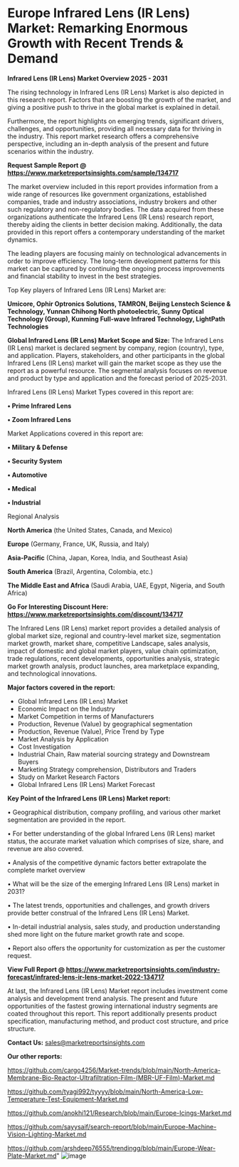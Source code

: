 # Europe Infrared Lens (IR Lens) Market: Remarking Enormous Growth with Recent Trends & Demand

<Strong> Infrared Lens (IR Lens) Market Overview 2025 - 2031</strong>

The rising technology in Infrared Lens (IR Lens) Market is also depicted in this research report. Factors that are boosting the growth of the market, and giving a positive push to thrive in the global market is explained in detail.

Furthermore, the report highlights on emerging trends, significant drivers, challenges, and opportunities, providing all necessary data for thriving in the industry. This report market research offers a comprehensive perspective, including an in-depth analysis of the present and future scenarios within the industry.

<strong>Request Sample Report @ <a href=https://www.marketreportsinsights.com/sample/134717>https://www.marketreportsinsights.com/sample/134717</a></strong>

The market overview included in this report provides information from a wide range of resources like government organizations, established companies, trade and industry associations, industry brokers and other such regulatory and non-regulatory bodies. The data acquired from these organizations authenticate the Infrared Lens (IR Lens) research report, thereby aiding the clients in better decision making. Additionally, the data provided in this report offers a contemporary understanding of the market dynamics.

The leading players are focusing mainly on technological advancements in order to improve efficiency. The long-term development patterns for this market can be captured by continuing the ongoing process improvements and financial stability to invest in the best strategies.

Top Key players of Infrared Lens (IR Lens) Market are:

<strong>Umicore, Ophir Optronics Solutions, TAMRON, Beijing Lenstech Science & Technology, Yunnan Chihong North photoelectric, Sunny Optical Technology (Group), Kunming Full-wave Infrared Technology, LightPath Technologies</strong>

<strong><b>Global Infrared Lens (IR Lens) Market Scope and Size:</b></strong>
The Infrared Lens (IR Lens) market is declared segment by company, region (country), type, and application. Players, stakeholders, and other participants in the global Infrared Lens (IR Lens) market will gain the market scope as they use the report as a powerful resource. The segmental analysis focuses on revenue and product by type and application and the forecast period of 2025-2031.

Infrared Lens (IR Lens) Market Types covered in this report are:

<strong>• Prime Infrared Lens

• Zoom Infrared Lens</strong>

Market Applications covered in this report are:

<strong>• Military & Defense

• Security System

• Automotive

• Medical

• Industrial</strong> 

Regional Analysis

<strong>North America</strong> (the United States, Canada, and Mexico)

<strong>Europe</strong> (Germany, France, UK, Russia, and Italy)

<strong>Asia-Pacific</strong> (China, Japan, Korea, India, and Southeast Asia)

<strong>South America</strong> (Brazil, Argentina, Colombia, etc.)

<strong>The Middle East and Africa</strong> (Saudi Arabia, UAE, Egypt, Nigeria, and South Africa)

<strong>Go For Interesting Discount Here: <a href=https://www.marketreportsinsights.com/discount/134717>https://www.marketreportsinsights.com/discount/134717</a></strong>

The Infrared Lens (IR Lens) market report provides a detailed analysis of global market size, regional and country-level market size, segmentation market growth, market share, competitive Landscape, sales analysis, impact of domestic and global market players, value chain optimization, trade regulations, recent developments, opportunities analysis, strategic market growth analysis, product launches, area marketplace expanding, and technological innovations.

<strong><b>Major factors covered in the report:</b></strong>
<ul>
  <li>Global Infrared Lens (IR Lens) Market </li>
  <li>Economic Impact on the Industry</li>
  <li>Market Competition in terms of Manufacturers</li>
  <li>Production, Revenue (Value) by geographical segmentation</li>
  <li>Production, Revenue (Value), Price Trend by Type</li>
  <li>Market Analysis by Application</li>
  <li>Cost Investigation</li>
  <li>Industrial Chain, Raw material sourcing strategy and Downstream Buyers</li>
  <li>Marketing Strategy comprehension, Distributors and Traders</li>
  <li>Study on Market Research Factors</li>
  <li>Global Infrared Lens (IR Lens) Market Forecast</li>
</ul>

<strong><b>Key Point of the Infrared Lens (IR Lens) Market report:</b></strong>

• Geographical distribution, company profiling, and various other market segmentation are provided in the report.

• For better understanding of the global Infrared Lens (IR Lens) market status, the accurate market valuation which comprises of size, share, and revenue are also covered.

• Analysis of the competitive dynamic factors better extrapolate the complete market overview

• What will be the size of the emerging Infrared Lens (IR Lens) market in 2031?

• The latest trends, opportunities and challenges, and growth drivers provide better construal of the Infrared Lens (IR Lens) Market.

• In-detail industrial analysis, sales study, and production understanding shed more light on the future market growth rate and scope.

• Report also offers the opportunity for customization as per the customer request.

<strong><b>View Full Report @ <a href=https://www.marketreportsinsights.com/industry-forecast/infrared-lens-ir-lens-market-2022-134717>https://www.marketreportsinsights.com/industry-forecast/infrared-lens-ir-lens-market-2022-134717</a></b></strong>


At last, the Infrared Lens (IR Lens) Market report includes investment come analysis and development trend analysis. The present and future opportunities of the fastest growing international industry segments are coated throughout this report. This report additionally presents product specification, manufacturing method, and product cost structure, and price structure.

<strong>Contact Us:</strong>
sales@marketreportsinsights.com

<strong>Our other reports:</strong>

<a href=https://github.com/cargo4256/Market-trends/blob/main/North-America-Membrane-Bio-Reactor-Ultrafiltration-Film-(MBR-UF-Film)-Market.md>https://github.com/cargo4256/Market-trends/blob/main/North-America-Membrane-Bio-Reactor-Ultrafiltration-Film-(MBR-UF-Film)-Market.md</a>

<a href=https://github.com/tyagi992/tyyyy/blob/main/North-America-Low-Temperature-Test-Equipment-Market.md>https://github.com/tyagi992/tyyyy/blob/main/North-America-Low-Temperature-Test-Equipment-Market.md</a>

<a href=https://github.com/anokhi121/Research/blob/main/Europe-Icings-Market.md>https://github.com/anokhi121/Research/blob/main/Europe-Icings-Market.md</a>

<a href=https://github.com/sayysaif/search-report/blob/main/Europe-Machine-Vision-Lighting-Market.md>https://github.com/sayysaif/search-report/blob/main/Europe-Machine-Vision-Lighting-Market.md</a>

<a href=https://github.com/arshdeep76555/trendingg/blob/main/Europe-Wear-Plate-Market.md>https://github.com/arshdeep76555/trendingg/blob/main/Europe-Wear-Plate-Market.md</a>"
![image](https://github.com/user-attachments/assets/637ea5d3-453f-4715-b664-a6fce71236d4)
